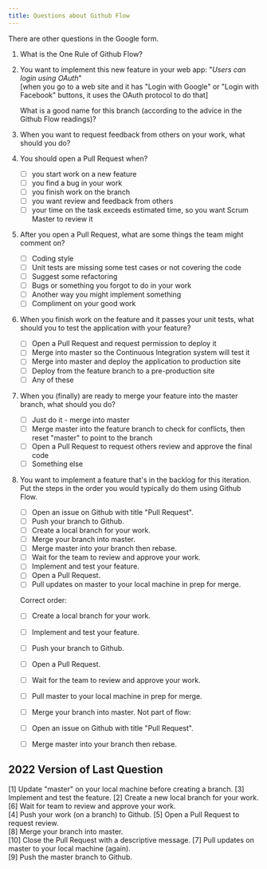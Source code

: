 ```yaml
---
title: Questions about Github Flow
---
```


There are other questions in the Google form.

1. What is the One Rule of Github Flow? 

2. You want to implement this new feature in your web app:
   "*Users can login using OAuth*"     
   [when you go to a web site and it has "Login with Google" or "Login with Facebook" buttons, it uses the OAuth protocol to do that]

   What is a good name for this branch (according to the advice in the Github Flow readings)?

3. When you want to request feedback from others on your work, what should you do?

4. You should open a Pull Request when?
   - [ ] you start work on a new feature
   - [ ] you find a bug in your work
   - [ ] you finish work on the branch
   - [ ] you want review and feedback from others
   - [ ] your time on the task exceeds estimated time, so you want Scrum Master to review it

5. After you open a Pull Request, what are some things the team might comment on?
   - [ ] Coding style
   - [ ] Unit tests are missing some test cases or not covering the code
   - [ ] Suggest some refactoring
   - [ ] Bugs or something you forgot to do in your work
   - [ ] Another way you might implement something
   - [ ] Compliment on your good work

6. When you finish work on the feature and it passes your unit tests, what should you to test the application with your feature?
   - [ ] Open a Pull Request and request permission to deploy it
   - [ ] Merge into master so the Continuous Integration system will test it
   - [ ] Merge into master and deploy the application to production site
   - [ ] Deploy from the feature branch to a pre-production site
   - [ ] Any of these 

7. When you (finally) are ready to merge your feature into the master branch, what should you do?
   - [ ] Just do it - merge into master
   - [ ] Merge master into the feature branch to check for conflicts, then reset "master" to point to the branch
   - [ ] Open a Pull Request to request others review and approve the final code
   - [ ] Something else

8. You want to implement a feature that's in the backlog for this iteration. Put the steps in the order you would typically do them using Github Flow.
   - [ ] Open an issue on Github with title "Pull Request".
   - [ ] Push your branch to Github.
   - [ ] Create a local branch for your work.
   - [ ] Merge your branch into master.
   - [ ] Merge master into your branch then rebase.
   - [ ] Wait for the team to review and approve your work. 
   - [ ] Implement and test your feature.
   - [ ] Open a Pull Request.
   - [ ] Pull updates on master to your local machine in prep for merge.

   Correct order:
   - [ ] Create a local branch for your work.
   - [ ] Implement and test your feature.
   - [ ] Push your branch to Github.
   - [ ] Open a Pull Request.
   - [ ] Wait for the team to review and approve your work. 
   - [ ] Pull master to your local machine in prep for merge.
   - [ ] Merge your branch into master.
   Not part of flow:
   - [ ] Open an issue on Github with title "Pull Request".
   - [ ] Merge master into your branch then rebase.


## 2022 Version of Last Question

[1] Update "master" on your local machine before creating a branch.	
[3] Implement and test the feature.	
[2] Create a new local branch for your work.	
[6] Wait for team to review and approve your work.	
[4] Push your work (on a branch) to Github.	
[5] Open a Pull Request to request review.	
[8] Merge your branch into master.	
[10] Close the Pull Request with a descriptive message.	
[7] Pull updates on master to your local machine (again).	
[9] Push the master branch to Github.
